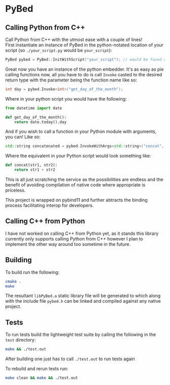 # PyBed

## Calling Python from C++
Call Python from C++ with the utmost ease with a couple of lines!
<br />
First instantiate an instance of PyBed in the python-notated location of your script (so ```./your_script.py``` would be ```your_script```):
```c++
PyBed pybed = PyBed::InitWithScript("your_script"); // would be found at your_script.py in the working directory
```
Great now you have an instance of the python embedder. It's as easy as pie calling functions now, all you have to do is call ```Invoke``` casted to the desired return type with the parameter being the function name like so:
```c++
int day = pybed.Invoke<int>("get_day_of_the_month");
```
Where in your python script you would have the following:
```python
from datetime import date

def get_day_of_the_month():
    return date.today().day
```
And if you wish to call a function in your Python module with arguments, you can! Like so:
```c++
std::string concatenated = pybed.InvokeWithArgs<std::string>("concat", str1, str2);
```
Where the equivalent in your Python script would look something like:
```python
def concat(str1, str2):
    return str1 + str2
```

This is all just scratching the service as the possibilities are endless and the benefit of avoiding compilation of native code where appropriate is priceless.

This project is wrapped on pybind11 and further abtracts the binding process facilitating interop for developers.

## Calling C++ from Python
I have not worked on calling C++ from Python yet, as it stands this library currently only supports calling Python from C++ however I plan to implement the other way around too sometime in the future.

## Building
To build run the following:
```bash
cmake .
make
```

The resultant ```libPyBed.a``` static library file will be generated to which along with the include file ```pybed.h``` can be linked and compiled against any native project.

## Tests

To run tests build the lightweight test suite by calling the following in the ```test``` directory:
```bash
make && ./test.out
```

After building one just has to call ```./test.out``` to run tests again

To rebuild and rerun tests run:
```bash
make clean && make && ./test.out
```